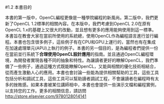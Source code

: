 #1.2 本書目的

本書的第一版中，OpenCL編程更像是一種學院編程的新風尚。第二版中，我們更新了OpenCL 1.2標準的相關內容。在本版中，我們考慮到OpenCL 2.0在原有OpenCL 1.x的基礎上又很大的改動，並且想有更多的應用能夠使用到這一標準。本書旨在教會大家在當前所使用的系統總，使用OpenCL作為編程語言進行並行編程。本書也包含很多例子，這些例子有在CPU和GPU上運行的，當然也有在集成在加速處理單元(APU)上執行的例子。本書的另一個目的，是為編程者們提供一份在當前並行系統下**合理使用OpenCL設計應用**的指南。並且通過OpenCL編程環境，為開發者實現各種不同的抽象和特性。為讓讀者更好的瞭解OpenCL，我們準備了一些例子，通過這種方式既能瞭解OpenCL，又能與相關的優化技術相結合，從而產生激動人心的應用。本書也會討論一些能為提供相關幫助的工具，這些工具包括分析和調試工具，這些工具可以幫助讀者調試工程，不會讓讀者在編程時有太多的挫敗感。如果本書被某位講師相中，本書也會提供一些演示文檔和編程實例，以支持您的工作。更多的相關信息，請訪問 http://store.elsevier.com/9780128014141